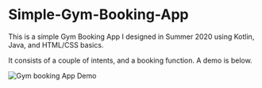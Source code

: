 # Simple-Gym-Booking-App

This is a simple Gym Booking App I designed in Summer 2020 using Kotlin, Java, and HTML/CSS basics.

It consists of a couple of intents, and a booking function. A demo is below.

![Gym booking App Demo](demo/demo.gif)
